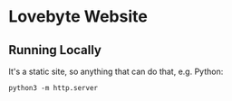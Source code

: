 # Lovebyte Website

## Running Locally

It's a static site, so anything that can do that, e.g. Python:

`python3 -m http.server`